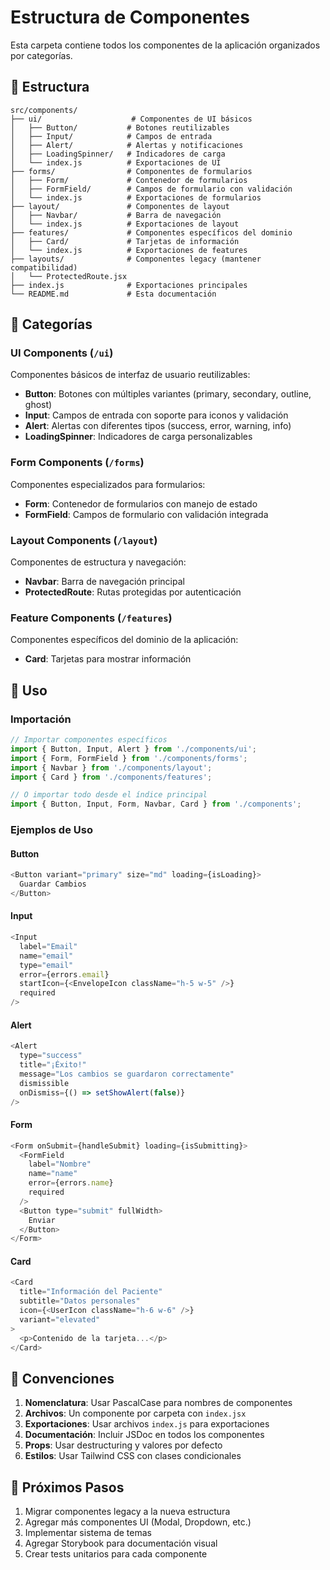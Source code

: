 # Estructura de Componentes

Esta carpeta contiene todos los componentes de la aplicación organizados por categorías.

## 📁 Estructura

```
src/components/
├── ui/                    # Componentes de UI básicos
│   ├── Button/           # Botones reutilizables
│   ├── Input/            # Campos de entrada
│   ├── Alert/            # Alertas y notificaciones
│   ├── LoadingSpinner/   # Indicadores de carga
│   └── index.js          # Exportaciones de UI
├── forms/                # Componentes de formularios
│   ├── Form/             # Contenedor de formularios
│   ├── FormField/        # Campos de formulario con validación
│   └── index.js          # Exportaciones de formularios
├── layout/               # Componentes de layout
│   ├── Navbar/           # Barra de navegación
│   └── index.js          # Exportaciones de layout
├── features/             # Componentes específicos del dominio
│   ├── Card/             # Tarjetas de información
│   └── index.js          # Exportaciones de features
├── layouts/              # Componentes legacy (mantener compatibilidad)
│   └── ProtectedRoute.jsx
├── index.js              # Exportaciones principales
└── README.md             # Esta documentación
```

## 🎯 Categorías

### UI Components (`/ui`)
Componentes básicos de interfaz de usuario reutilizables:

- **Button**: Botones con múltiples variantes (primary, secondary, outline, ghost)
- **Input**: Campos de entrada con soporte para iconos y validación
- **Alert**: Alertas con diferentes tipos (success, error, warning, info)
- **LoadingSpinner**: Indicadores de carga personalizables

### Form Components (`/forms`)
Componentes especializados para formularios:

- **Form**: Contenedor de formularios con manejo de estado
- **FormField**: Campos de formulario con validación integrada

### Layout Components (`/layout`)
Componentes de estructura y navegación:

- **Navbar**: Barra de navegación principal
- **ProtectedRoute**: Rutas protegidas por autenticación

### Feature Components (`/features`)
Componentes específicos del dominio de la aplicación:

- **Card**: Tarjetas para mostrar información

## 📖 Uso

### Importación

```javascript
// Importar componentes específicos
import { Button, Input, Alert } from './components/ui';
import { Form, FormField } from './components/forms';
import { Navbar } from './components/layout';
import { Card } from './components/features';

// O importar todo desde el índice principal
import { Button, Input, Form, Navbar, Card } from './components';
```

### Ejemplos de Uso

#### Button
```javascript
<Button variant="primary" size="md" loading={isLoading}>
  Guardar Cambios
</Button>
```

#### Input
```javascript
<Input
  label="Email"
  name="email"
  type="email"
  error={errors.email}
  startIcon={<EnvelopeIcon className="h-5 w-5" />}
  required
/>
```

#### Alert
```javascript
<Alert
  type="success"
  title="¡Éxito!"
  message="Los cambios se guardaron correctamente"
  dismissible
  onDismiss={() => setShowAlert(false)}
/>
```

#### Form
```javascript
<Form onSubmit={handleSubmit} loading={isSubmitting}>
  <FormField
    label="Nombre"
    name="name"
    error={errors.name}
    required
  />
  <Button type="submit" fullWidth>
    Enviar
  </Button>
</Form>
```

#### Card
```javascript
<Card
  title="Información del Paciente"
  subtitle="Datos personales"
  icon={<UserIcon className="h-6 w-6" />}
  variant="elevated"
>
  <p>Contenido de la tarjeta...</p>
</Card>
```

## 🔧 Convenciones

1. **Nomenclatura**: Usar PascalCase para nombres de componentes
2. **Archivos**: Un componente por carpeta con `index.jsx`
3. **Exportaciones**: Usar archivos `index.js` para exportaciones
4. **Documentación**: Incluir JSDoc en todos los componentes
5. **Props**: Usar destructuring y valores por defecto
6. **Estilos**: Usar Tailwind CSS con clases condicionales

## 🚀 Próximos Pasos

1. Migrar componentes legacy a la nueva estructura
2. Agregar más componentes UI (Modal, Dropdown, etc.)
3. Implementar sistema de temas
4. Agregar Storybook para documentación visual
5. Crear tests unitarios para cada componente 